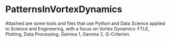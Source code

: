 # PatternsInVortexDynamics

Attached are some tools and files that use Python and Data Science applied to Science and Engineering, with a focus on Vortex Dynamics: FTLE, Plotting, Data Processing, Gamma 1, Gamma 2, Q-Criterion.
